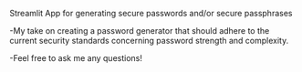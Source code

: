 Streamlit App for generating secure passwords and/or secure passphrases

-My take on creating a password generator that should adhere to
the current security standards concerning password strength and complexity.

-Feel free to ask me any questions!